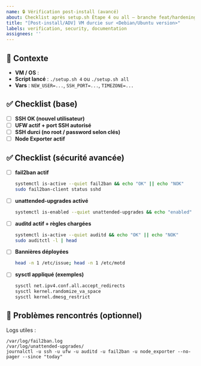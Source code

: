```yaml
---
name: 🔒 Vérification post-install (avancé)
about: Checklist après setup.sh Étape 4 ou all – branche feat/hardening-advanced
title: "[Post-install/ADV] VM durcie sur <Debian/Ubuntu version>"
labels: verification, security, documentation
assignees: ''
---
```


## 🔎 Contexte
- **VM / OS** :
- **Script lancé** : `./setup.sh 4` ou `./setup.sh all`
- **Vars** : `NEW_USER=...`, `SSH_PORT=...`, `TIMEZONE=...`

## ✅ Checklist (base)
- [ ] **SSH OK (nouvel utilisateur)**
- [ ] **UFW actif + port SSH autorisé**
- [ ] **SSH durci (no root / password selon clés)**
- [ ] **Node Exporter actif**

## ✅ Checklist (sécurité avancée)
- [ ] **fail2ban actif**
  ```bash
  systemctl is-active --quiet fail2ban && echo "OK" || echo "NOK"
  sudo fail2ban-client status sshd
  ```

* [ ] **unattended-upgrades activé**

  ```bash
  systemctl is-enabled --quiet unattended-upgrades && echo "enabled" || echo "disabled"
  ```
* [ ] **auditd actif + règles chargées**

  ```bash
  systemctl is-active --quiet auditd && echo "OK" || echo "NOK"
  sudo auditctl -l | head
  ```
* [ ] **Bannières déployées**

  ```bash
  head -n 1 /etc/issue; head -n 1 /etc/motd
  ```
* [ ] **sysctl appliqué (exemples)**

  ```bash
  sysctl net.ipv4.conf.all.accept_redirects
  sysctl kernel.randomize_va_space
  sysctl kernel.dmesg_restrict
  ```

## 🐞 Problèmes rencontrés (optionnel)

Logs utiles :

```
/var/log/fail2ban.log
/var/log/unattended-upgrades/
journalctl -u ssh -u ufw -u auditd -u fail2ban -u node_exporter --no-pager --since "today"
```
